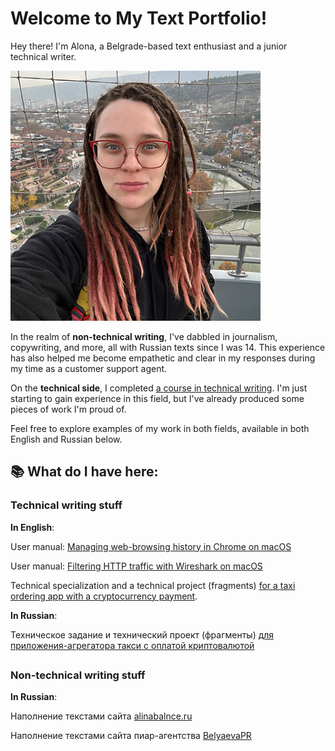 # Welcome to My Text Portfolio!

Hey there! I'm Alona, a Belgrade-based text enthusiast and a junior technical writer.

<img src="https://github.com/alionakot/technicalwriting/blob/main/Images/photo_2023-03-03_18-44-15.jpg" alt="Alona's photo" width="400"/>

In the realm of **non-technical writing**, I've dabbled in journalism, copywriting, and more, all with Russian texts since I was 14. This experience has also helped me become empathetic and clear in my responses during my time as a customer support agent.

On the **technical side**, I completed [a course in technical writing](https://voiti.tilda.ws/intensiv#rec402053586). I'm just starting to gain experience in this field, but I've already produced some pieces of work I'm proud of.

Feel free to explore examples of my work in both fields, available in both English and Russian below.

## 📚 What do I have here:  
### Technical writing stuff

**In English**:

User manual: [Managing web-browsing history in Chrome on macOS](https://github.com/alionakot/technicalwriting/blob/main/cookie_instructions.md)

User manual: [Filtering HTTP traffic with Wireshark on macOS](https://github.com/alionakot/technicalwriting/blob/main/Using%20Wireshark%20on%20MacOS.md)

Technical specialization and a technical project (fragments) [for a taxi ordering app with a cryptocurrency payment](https://github.com/alionakot/technicalwriting/blob/main/5_requirements.md).

**In Russian**:

Техническое задание и технический проект (фрагменты) [для приложения-агрегатора такси с оплатой криптовалютой](https://github.com/alionakot/technicalwriting/blob/main/5%20%D1%82%D1%80%D0%B5%D0%B1%D0%BE%D0%B2%D0%B0%D0%BD%D0%B8%D0%B9%20%D0%B4%D0%BB%D1%8F%20%D0%BF%D1%80%D0%B8%D0%BB%D0%BE%D0%B6%D0%B5%D0%BD%D0%B8%D1%8F%20%D0%B7%D0%B0%D0%BA%D0%B0%D0%B7%D0%B0%20%D1%82%D0%B0%D0%BA%D1%81%D0%B8.md)

## 

### Non-technical writing stuff

**In Russian**:

Наполнение текстами сайта [alinabalnce.ru](https://alinabalance.ru/)

Наполнение текстами сайта пиар-агентства [BelyaevaPR](https://belyaevapr.ru/)
